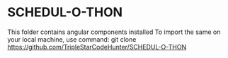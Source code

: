 # SCHEDUL-O-THON
This folder contains angular components installed
To import the same on your local machine, use command: 
        git clone https://github.com/TripleStarCodeHunter/SCHEDUL-O-THON

